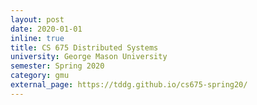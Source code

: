 ```yaml
---
layout: post
date: 2020-01-01
inline: true
title: CS 675 Distributed Systems
university: George Mason University
semester: Spring 2020
category: gmu
external_page: https://tddg.github.io/cs675-spring20/
---
```

